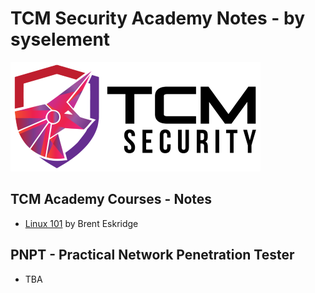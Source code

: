 # TCM Security Academy Notes - by syselement

![academy.tcm-sec.com - © TCM Security](.gitbook/assets/tcmsecuritycovermid.png)

## TCM Academy Courses - Notes

* [Linux 101](linux-101/README.md) by Brent Eskridge

## PNPT - Practical Network Penetration Tester

- TBA


